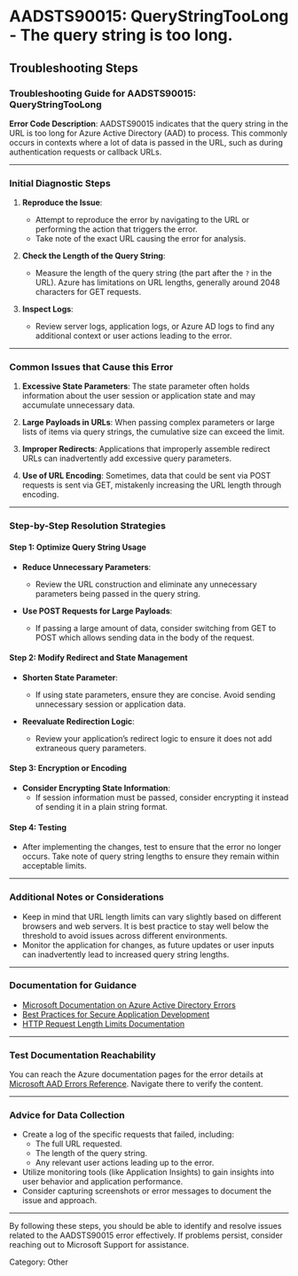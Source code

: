 # AADSTS90015: QueryStringTooLong - The query string is too long.


## Troubleshooting Steps
### Troubleshooting Guide for AADSTS90015: QueryStringTooLong

**Error Code Description**: AADSTS90015 indicates that the query string in the URL is too long for Azure Active Directory (AAD) to process. This commonly occurs in contexts where a lot of data is passed in the URL, such as during authentication requests or callback URLs.

---

### Initial Diagnostic Steps
1. **Reproduce the Issue**:
   - Attempt to reproduce the error by navigating to the URL or performing the action that triggers the error.
   - Take note of the exact URL causing the error for analysis.

2. **Check the Length of the Query String**:
   - Measure the length of the query string (the part after the `?` in the URL). Azure has limitations on URL lengths, generally around 2048 characters for GET requests.

3. **Inspect Logs**:
   - Review server logs, application logs, or Azure AD logs to find any additional context or user actions leading to the error.

---

### Common Issues that Cause this Error
1. **Excessive State Parameters**: The state parameter often holds information about the user session or application state and may accumulate unnecessary data.
   
2. **Large Payloads in URLs**: When passing complex parameters or large lists of items via query strings, the cumulative size can exceed the limit.

3. **Improper Redirects**: Applications that improperly assemble redirect URLs can inadvertently add excessive query parameters.

4. **Use of URL Encoding**: Sometimes, data that could be sent via POST requests is sent via GET, mistakenly increasing the URL length through encoding.

---

### Step-by-Step Resolution Strategies
#### Step 1: Optimize Query String Usage
- **Reduce Unnecessary Parameters**:
  - Review the URL construction and eliminate any unnecessary parameters being passed in the query string.

- **Use POST Requests for Large Payloads**:
  - If passing a large amount of data, consider switching from GET to POST which allows sending data in the body of the request.

#### Step 2: Modify Redirect and State Management
- **Shorten State Parameter**:
  - If using state parameters, ensure they are concise. Avoid sending unnecessary session or application data.

- **Reevaluate Redirection Logic**:
  - Review your application’s redirect logic to ensure it does not add extraneous query parameters.

#### Step 3: Encryption or Encoding
- **Consider Encrypting State Information**:
  - If session information must be passed, consider encrypting it instead of sending it in a plain string format.

#### Step 4: Testing
- After implementing the changes, test to ensure that the error no longer occurs. Take note of query string lengths to ensure they remain within acceptable limits.

---

### Additional Notes or Considerations
- Keep in mind that URL length limits can vary slightly based on different browsers and web servers. It is best practice to stay well below the threshold to avoid issues across different environments.
- Monitor the application for changes, as future updates or user inputs can inadvertently lead to increased query string lengths.

---

### Documentation for Guidance
- [Microsoft Documentation on Azure Active Directory Errors](https://learn.microsoft.com/en-us/azure/active-directory/develop/reference-aad-errors)
- [Best Practices for Secure Application Development](https://learn.microsoft.com/en-us/azure/architecture/best-practices/)
- [HTTP Request Length Limits Documentation](https://learn.microsoft.com/en-us/iis/configuration/system.webserver/serverruntime/#maximumurllength)

---

### Test Documentation Reachability
You can reach the Azure documentation pages for the error details at [Microsoft AAD Errors Reference](https://learn.microsoft.com/en-us/azure/active-directory/develop/reference-aad-errors). Navigate there to verify the content.

---

### Advice for Data Collection
- Create a log of the specific requests that failed, including:
  - The full URL requested.
  - The length of the query string.
  - Any relevant user actions leading up to the error.
- Utilize monitoring tools (like Application Insights) to gain insights into user behavior and application performance.
- Consider capturing screenshots or error messages to document the issue and approach.

---

By following these steps, you should be able to identify and resolve issues related to the AADSTS90015 error effectively. If problems persist, consider reaching out to Microsoft Support for assistance.

Category: Other